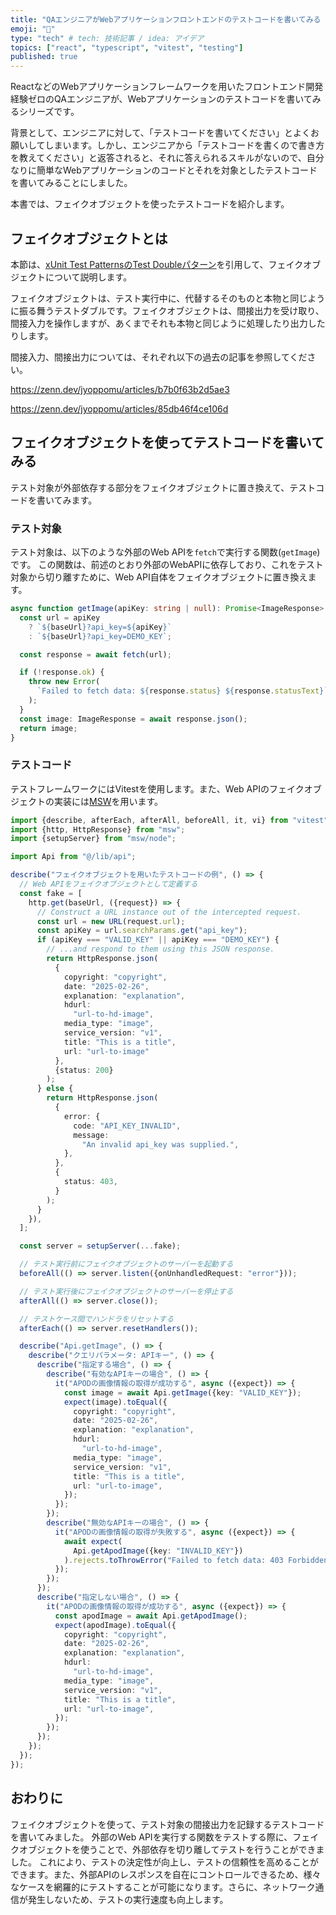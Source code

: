 ```yaml
---
title: "QAエンジニアがWebアプリケーションフロントエンドのテストコードを書いてみる（フェイクオブジェクト編）"
emoji: "🧪"
type: "tech" # tech: 技術記事 / idea: アイデア
topics: ["react", "typescript", "vitest", "testing"]
published: true
---
```


ReactなどのWebアプリケーションフレームワークを用いたフロントエンド開発経験ゼロのQAエンジニアが、Webアプリケーションのテストコードを書いてみるシリーズです。

背景として、エンジニアに対して、「テストコードを書いてください」とよくお願いしてしまいます。しかし、エンジニアから「テストコードを書くので書き方を教えてください」と返答されると、それに答えられるスキルがないので、自分なりに簡単なWebアプリケーションのコードとそれを対象としたテストコードを書いてみることにしました。

本書では、フェイクオブジェクトを使ったテストコードを紹介します。

## フェイクオブジェクトとは

本節は、[xUnit Test PatternsのTest Doubleパターン](https://goyoki.hatenablog.com/entry/20120301/1330608789)を引用して、フェイクオブジェクトについて説明します。

フェイクオブジェクトは、テスト実行中に、代替するそのものと本物と同じように振る舞うテストダブルです。フェイクオブジェクトは、間接出力を受け取り、間接入力を操作しますが、あくまでそれも本物と同じように処理したり出力したりします。

間接入力、間接出力については、それぞれ以下の過去の記事を参照してください。

<!-- markdownlint-disable-next-line MD034 -->
https://zenn.dev/jyoppomu/articles/b7b0f63b2d5ae3

<!-- markdownlint-disable-next-line MD034 -->
https://zenn.dev/jyoppomu/articles/85db46f4ce106d

## フェイクオブジェクトを使ってテストコードを書いてみる

テスト対象が外部依存する部分をフェイクオブジェクトに置き換えて、テストコードを書いてみます。

### テスト対象

テスト対象は、以下のような外部のWeb APIを`fetch`で実行する関数(`getImage`)です。
この関数は、前述のとおり外部のWebAPIに依存しており、これをテスト対象から切り離すために、Web API自体をフェイクオブジェクトに置き換えます。

```typescript
async function getImage(apiKey: string | null): Promise<ImageResponse> {
  const url = apiKey
    ? `${baseUrl}?api_key=${apiKey}`
    : `${baseUrl}?api_key=DEMO_KEY`;

  const response = await fetch(url);

  if (!response.ok) {
    throw new Error(
      `Failed to fetch data: ${response.status} ${response.statusText}`
    );
  }
  const image: ImageResponse = await response.json();
  return image;
}
```

### テストコード

テストフレームワークにはVitestを使用します。また、Web APIのフェイクオブジェクトの実装には[MSW](https://mswjs.io/)を用います。

```typescript
import {describe, afterEach, afterAll, beforeAll, it, vi} from "vitest";
import {http, HttpResponse} from "msw";
import {setupServer} from "msw/node";

import Api from "@/lib/api";

describe("フェイクオブジェクトを用いたテストコードの例", () => {
  // Web APIをフェイクオブジェクトとして定義する
  const fake = [
    http.get(baseUrl, ({request}) => {
      // Construct a URL instance out of the intercepted request.
      const url = new URL(request.url);
      const apiKey = url.searchParams.get("api_key");
      if (apiKey === "VALID_KEY" || apiKey === "DEMO_KEY") {
        // ...and respond to them using this JSON response.
        return HttpResponse.json(
          {
            copyright: "copyright",
            date: "2025-02-26",
            explanation: "explanation",
            hdurl:
              "url-to-hd-image",
            media_type: "image",
            service_version: "v1",
            title: "This is a title",
            url: "url-to-image"
          },
          {status: 200}
        );
      } else {
        return HttpResponse.json(
          {
            error: {
              code: "API_KEY_INVALID",
              message:
                "An invalid api_key was supplied.",
            },
          },
          {
            status: 403,
          }
        );
      }
    }),
  ];

  const server = setupServer(...fake);

  // テスト実行前にフェイクオブジェクトのサーバーを起動する
  beforeAll(() => server.listen({onUnhandledRequest: "error"}));

  // テスト実行後にフェイクオブジェクトのサーバーを停止する
  afterAll(() => server.close());

  // テストケース間でハンドラをリセットする
  afterEach(() => server.resetHandlers());

  describe("Api.getImage", () => {
    describe("クエリパラメータ: APIキー", () => {
      describe("指定する場合", () => {
        describe("有効なAPIキーの場合", () => {
          it("APODの画像情報の取得が成功する", async ({expect}) => {
            const image = await Api.getImage({key: "VALID_KEY"});
            expect(image).toEqual({
              copyright: "copyright",
              date: "2025-02-26",
              explanation: "explanation",
              hdurl:
                "url-to-hd-image",
              media_type: "image",
              service_version: "v1",
              title: "This is a title",
              url: "url-to-image",
            });
          });
        });
        describe("無効なAPIキーの場合", () => {
          it("APODの画像情報の取得が失敗する", async ({expect}) => {
            await expect(
              Api.getApodImage({key: "INVALID_KEY"})
            ).rejects.toThrowError("Failed to fetch data: 403 Forbidden");
          });
        });
      });
      describe("指定しない場合", () => {
        it("APODの画像情報の取得が成功する", async ({expect}) => {
          const apodImage = await Api.getApodImage();
          expect(apodImage).toEqual({
            copyright: "copyright",
            date: "2025-02-26",
            explanation: "explanation",
            hdurl:
              "url-to-hd-image",
            media_type: "image",
            service_version: "v1",
            title: "This is a title",
            url: "url-to-image",
          });
        });
      });
    });
  });
});
```

## おわりに

フェイクオブジェクトを使って、テスト対象の間接出力を記録するテストコードを書いてみました。
外部のWeb APIを実行する関数をテストする際に、フェイクオブジェクトを使うことで、外部依存を切り離してテストを行うことができました。
これにより、テストの決定性が向上し、テストの信頼性を高めることができます。また、外部APIのレスポンスを自在にコントロールできるため、様々なケースを網羅的にテストすることが可能になります。さらに、ネットワーク通信が発生しないため、テストの実行速度も向上します。

<!-- qiita article id: 3a620e20a4ed84471bc8 -->
